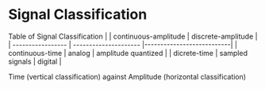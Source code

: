 #	Signal Classification



Table of Signal Classification
|					| continuous-amplitude	| discrete-amplitude		|
| ----------------- | ---------------------	|---------------------------|
| continuous-time	| analog				| amplitude quantized		|
| dicrete-time		| sampled signals		| digital					|




Time (vertical classification) against Amplitude (horizontal classification)